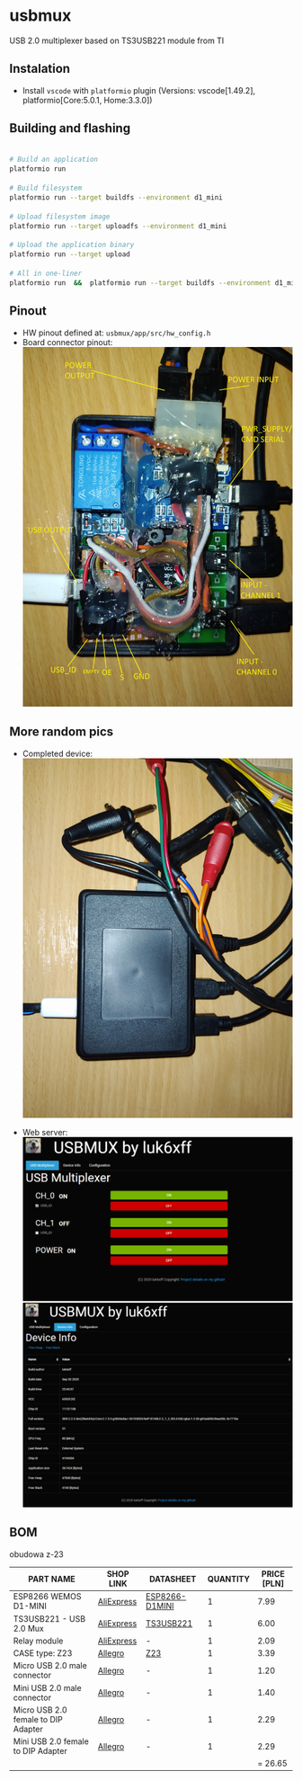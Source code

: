 # usbmux
USB 2.0 multiplexer based on TS3USB221 module from TI


## Instalation
* Install `vscode` with `platformio` plugin (Versions: vscode[1.49.2], platformio[Core:5.0.1, Home:3.3.0])


## Building and flashing
```sh

# Build an application
platformio run

# Build filesystem
platformio run --target buildfs --environment d1_mini

# Upload filesystem image
platformio run --target uploadfs --environment d1_mini

# Upload the application binary
platformio run --target upload

# All in one-liner
platformio run  &&  platformio run --target buildfs --environment d1_mini  &&  platformio run --target uploadfs --environment d1_mini  &&  platformio run --target upload
```

## Pinout
* HW pinout defined at: `usbmux/app/src/hw_config.h`
* Board connector pinout:
![usbmux_board_pinout](docs/pics/usbmux_board_pinout.jpg)


## More random pics

* Completed device:
![usbmux_completed](docs/pics/usbmux_completed.jpg)

* Web server:
![usbmux_web1](docs/pics/usbmux_web1.png)
![usbmux_web2](docs/pics/usbmux_web2.png)


## BOM
obudowa z-23

| PART NAME                          | SHOP LINK                                                                                        | DATASHEET | QUANTITY | PRICE [PLN] |
|------------------------------------|--------------------------------------------------------------------------------------------------|-----------|----------|-------------|
| ESP8266 WEMOS D1-MINI | [AliExpress](https://aliexpress.com/item/32845061455.html)|[ESP8266-D1MINI](./https://docs.wemos.cc/en/latest/d1/d1_mini.html) | 1 | 7.99          |
| TS3USB221 - USB 2.0 Mux | [AliExpress](https://aliexpress.com/item/32890652381.html) |[TS3USB221](./app/lib/TS3USB221/docs/ts3usb221.pdf) | 1 | 6.00                       |
| Relay module | [AliExpress](https://aliexpress.com/item/4000295545270.html) | - | 1 | 2.09                                                                                 |
| CASE type: Z23  | [Allegro](https://allegro.pl/oferta/z-23-obudowa-z-tworzywa-84x59x30mm-polistyren-z23-8519706140) | [Z23](./docs/datasheet/Z23.pdf) | 1 | 3.39           |
| Micro USB 2.0 male connector | [Allegro](https://allegro.pl/oferta/wtyk-micro-mikro-usb-typu-b-montaz-na-kabel-0217a-8100421172) | - | 1 | 1.20                            |
| Mini USB 2.0 male connector | [Allegro](https://allegro.pl/oferta/wtyk-wtyczka-mini-usb-5p-5pin-typ-b-na-kabel-1947a-8504618684) | - | 1 | 1.40                            |
| Micro USB 2.0 female to DIP Adapter | [Allegro](https://allegro.pl/oferta/plytka-adapter-micro-usb-2-0-zenska-switch-dip-5p-8851640680) | - | 1 | 2.29                     |
| Mini USB 2.0 female to DIP Adapter | [Allegro](https://allegro.pl/oferta/plytka-adapter-mini-usb-dip-5p-wtyczka-zenska-8130118409) | - | 1 | 2.29                          |
|  |  |  |  | = 26.65                                                                                                                                                        |